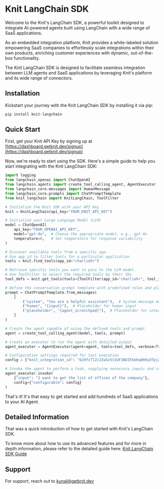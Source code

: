 # Knit LangChain SDK

Welcome to the Knit's LangChain SDK, a powerful toolkit designed to integrate AI-powered agents built using LangChain with a wide range of SaaS applications. 

As an embedded integration platform, Knit provides a white-labeled solution empowering SaaS companies to effortlessly scale integrations within their own products, enriching customer experiences with dynamic, out-of-the-box functionality.

The Knit LangChain SDK is designed to facilitate seamless integration between LLM agents and SaaS applications by leveraging Knit's platform and its wide range of connectors. 

## Installation

Kickstart your journey with the Knit LangChain SDK by installing it via pip:

```bash
pip install knit-langchain
```

## Quick Start

First, get your Knit API Key by signing up at [https://dashboard.getknit.dev/signup](https://dashboard.getknit.dev/signup)

Now, we're ready to start using the SDK. Here's a simple guide to help you start integrating with the Knit LangChain SDK:

```python
import logging
from langchain_openai import ChatOpenAI
from langchain.agents import create_tool_calling_agent, AgentExecutor
from langchain_core.messages import HumanMessage
from langchain_core.prompts import ChatPromptTemplate
from knit_langchain import KnitLangChain, ToolFilter

# Initialize the Knit SDK with your API key
knit = KnitLangChain(api_key="YOUR_KNIT_API_KEY")

# Initialize your Large Language Model (LLM)
model = ChatOpenAI(
    api_key="YOUR_OPENAI_API_KEY",
    model="gpt-4o",  # Choose the appropriate model, e.g., gpt-4o
    temperature=0,   # Set temperature for response variability
)

# Discover available tools from a specific app.
# Use app_id to filter tools for a particular application
tools = knit.find_tools(app_id="charliehr")

# Retrieve specific tools you want to pass to the LLM model.
# Use ToolFilter to select the required tools by their IDs
tool_defs = knit.get_tools(tools=[ToolFilter(app_id="charliehr", tool_ids=[tool.tool_id for tool in tools])])

# Define the conversation prompt template with predefined roles and placeholders
prompt = ChatPromptTemplate.from_messages(
    [
        ("system", "You are a helpful assistant"),  # System message defining the agent role
        ("human", "{input}"),  # Placeholder for human input
        ("placeholder", "{agent_scratchpad}"),  # Placeholder for intermediate steps
    ]
)

# Create the agent capable of using the defined tools and prompt
agent = create_tool_calling_agent(model, tools, prompt)

# Create an executor to run the agent with detailed output
agent_executor = AgentExecutor(agent=agent, tools=tool_defs, verbose=True)

# Configuration settings required for tool execution
config = {"knit_integration_id": "b29fcTlZc2IwSzViSUF1NXI5SmhqOHdydTpjaGFybGllaHI="}

# Invoke the agent to perform a task, supplying necessary inputs and configuration
agent_executor.invoke(
    {"input": "I want to get the list of offices of the company"},
    config={"configurable": config}
)
```

That's it! It's that easy to get started and add hundreds of SaaS applications to your AI Agent. 

## Detailed Information
That was a quick introduction of how to get started with Knit's LangChain SDK. 

To know more about how to use its advanced features and for more in depth information, please refer to the detailed guide here: [Knit LangChain SDK Guide](https://developers.getknit.dev/docs/knit-ai-langchain-sdk)

## Support

For support, reach out to kunal@getknit.dev